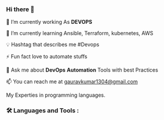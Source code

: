 ### Hi there 👋

🏢 I’m currently working As **DEVOPS** 

🌱 I’m currently learning Ansible, Terraform, kubernetes, AWS

💡 Hashtag that describes me #Devops

⚡ Fun fact love to automate stuffs

💬 Ask me about **DevOps** **Automation** Tools with best Practices

📫 You can reach me at gauravkumar1304@gmail.com

My Experties in programming languages.

### :hammer_and_wrench: Languages and Tools :

<!--
**GauravDarji/GauravDarji** is a ✨ _special_ ✨ repository because its `README.md` (this file) appears on your GitHub profile.

Here are some ideas to get you started:

- 🔭 I’m currently working on ...
- 🌱 I’m currently learning ...
- 👯 I’m looking to collaborate on ...
- 🤔 I’m looking for help with ...
- 💬 Ask me about ...
- 📫 How to reach me: ...
- 😄 Pronouns: ...
- ⚡ Fun fact: ...
-->

